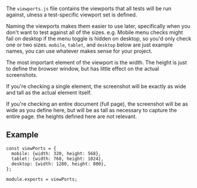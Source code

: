 The `viewports.js` file contains the viewports that all tests will be run against, ulness a test-specific viewport set is defined.

Naming the viewports makes them easier to use later, specifically when you don't want to test against all of the sizes. e.g. Mobile menu checks might fail on desktop if the menu toggle is hidden on desktop, so you'd only check one or two sizes. `mobile`, `tablet`, and `desktop` below are just example names, you can use whatever makes sense for your project.

The most important element of the viewport is the width. The height is just to define the browser window, but has little effect on the actual screenshots.

If you're checking a single element, the screenshot will be exactly as wide and tall as the actual element itself.

If you're checking an entire document (full page), the screenshot will be as wide as you define here, but will be as tall as necessary to capture the entire page. the heights defined here are not relevant.

## Example
```
const viewPorts = {
  mobile: {width: 320, height: 568},
  tablet: {width: 768, height: 1024},
  desktop: {width: 1280, height: 800},
};

module.exports = viewPorts;
```
